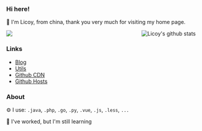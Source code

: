 ### Hi here!
🙋 I'm Licoy, from china, thank you very much for visiting my home page.

<img align="right" src="https://github-readme-stats.vercel.app/api/?username=Licoy&show_icons=true&count_private=true&line_height=30&hide_border=1&card_width=450&role=OWNER,COLLABORATOR" alt="Licoy's github stats"/>

<img src="https://github-readme-stats.vercel.app/api/top-langs/?username=Licoy&layout=compact&langs_count=10&hide_border=1&role=OWNER,COLLABORATOR"/>

### Links
- [Blog](https://licoy.cn)
- [Utils](https://utils.fun)
- [Github CDN](https://gitcdn.top)
- [Github Hosts](https://hosts.gitcdn.top)
### About
⚙ I use: `.java`, `.php`, `.go`, `.py`, `.vue`, `.js`, `.less`, `...`

🌱 I've worked, but I'm still learning
